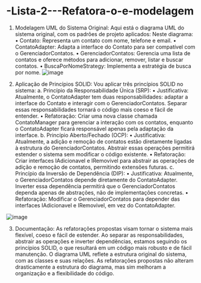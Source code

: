 # -Lista-2---Refatora-o-e-modelagem
1. Modelagem UML do Sistema Original:
Aqui está o diagrama UML do sistema original, com os padrões de projeto aplicados:
Neste diagrama:
•	Contato: Representa um contato com nome, telefone e email.
•	ContatoAdapter: Adapta a interface do Contato para ser compatível com o GerenciadorContatos.
•	GerenciadorContatos: Gerencia uma lista de contatos e oferece métodos para adicionar, remover, listar e buscar contatos.
•	BuscaPorNomeStrategy: Implementa a estratégia de busca por nome.
![image](https://github.com/uaielvis/-Lista-2---Refatora-o-e-modelagem/assets/86741536/60b2051b-f326-4a32-b9bc-4f1bd9ec950c)

2. Aplicação de Princípios SOLID:
Vou aplicar três princípios SOLID no sistema:
a. Princípio da Responsabilidade Única (SRP):
•	Justificativa: Atualmente, o ContatoAdapter tem duas responsabilidades: adaptar a interface do Contato e interagir com o GerenciadorContatos. Separar essas responsabilidades tornará o código mais coeso e fácil de entender.
•	Refatoração: Criar uma nova classe chamada ContatoManager para gerenciar a interação com os contatos, enquanto o ContatoAdapter ficará responsável apenas pela adaptação da interface.
b. Princípio Aberto/Fechado (OCP):
•	Justificativa: Atualmente, a adição e remoção de contatos estão diretamente ligadas à estrutura do GerenciadorContatos. Abstrair essas operações permitirá estender o sistema sem modificar o código existente.
•	Refatoração: Criar interfaces IAdicionavel e IRemovivel para abstrair as operações de adição e remoção de contatos, permitindo extensões futuras.
c. Princípio da Inversão de Dependência (DIP):
•	Justificativa: Atualmente, o GerenciadorContatos depende diretamente do ContatoAdapter. Inverter essa dependência permitirá que o GerenciadorContatos dependa apenas de abstrações, não de implementações concretas.
•	Refatoração: Modificar o GerenciadorContatos para depender das interfaces IAdicionavel e IRemovivel, em vez do ContatoAdapter.

 ![image](https://github.com/uaielvis/-Lista-2---Refatora-o-e-modelagem/assets/86741536/0489356b-d373-499f-8eaa-70be6542d09c)

3. Documentação:
As refatorações propostas visam tornar o sistema mais flexível, coeso e fácil de estender. Ao separar as responsabilidades, abstrair as operações e inverter dependências, estamos seguindo os princípios SOLID, o que resultará em um código mais robusto e de fácil manutenção.
O diagrama UML reflete a estrutura original do sistema, com as classes e suas relações. As refatorações propostas não alteram drasticamente a estrutura do diagrama, mas sim melhoram a organização e a flexibilidade do código.

